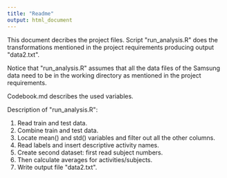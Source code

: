 ```yaml
---
title: "Readme"
output: html_document
---
```


This document decribes the project files. Script "run_analysis.R" does the transformations mentioned in the project requirements producing output "data2.txt".

Notice that "run_analysis.R" assumes that all the data files of the Samsung data need to be in the working directory as mentioned in the project requirements.


Codebook.md describes the used variables.

Description of "run_analysis.R":

1) Read train and test data.
2) Combine train and test data.
3) Locate mean() and std() variables and filter out all the other columns.
4) Read labels and insert descriptive activity names.
5) Create second dataset: first read subject numbers.
6) Then calculate averages for activities/subjects.
7) Write output file "data2.txt".


